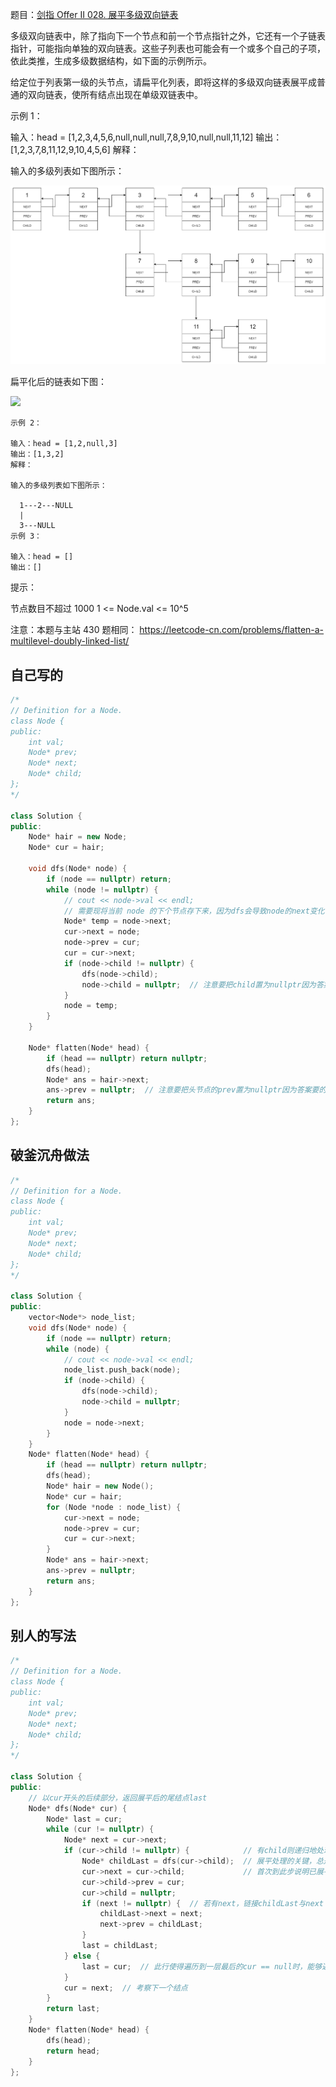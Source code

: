 题目：[剑指 Offer II 028. 展平多级双向链表](https://leetcode.cn/problems/Qv1Da2/)

多级双向链表中，除了指向下一个节点和前一个节点指针之外，它还有一个子链表指针，可能指向单独的双向链表。这些子列表也可能会有一个或多个自己的子项，依此类推，生成多级数据结构，如下面的示例所示。

给定位于列表第一级的头节点，请扁平化列表，即将这样的多级双向链表展平成普通的双向链表，使所有结点出现在单级双链表中。

示例 1：

输入：head = [1,2,3,4,5,6,null,null,null,7,8,9,10,null,null,11,12]
输出：[1,2,3,7,8,11,12,9,10,4,5,6]
解释：

输入的多级列表如下图所示：

![](../../img/multilevellinkedlist.png)

扁平化后的链表如下图：

![](https://assets.leetcode-cn.com/aliyun-lc-upload/uploads/2018/10/12/multilevellinkedlistflattened.png)

```
示例 2：

输入：head = [1,2,null,3]
输出：[1,3,2]
解释：

输入的多级列表如下图所示：

  1---2---NULL
  |
  3---NULL
示例 3：

输入：head = []
输出：[]
```

提示：

节点数目不超过 1000
1 <= Node.val <= 10^5


注意：本题与主站 430 题相同： https://leetcode-cn.com/problems/flatten-a-multilevel-doubly-linked-list/

## 自己写的

```cpp
/*
// Definition for a Node.
class Node {
public:
    int val;
    Node* prev;
    Node* next;
    Node* child;
};
*/

class Solution {
public:
    Node* hair = new Node;
    Node* cur = hair;

    void dfs(Node* node) {
        if (node == nullptr) return;
        while (node != nullptr) {
            // cout << node->val << endl;
            // 需要现将当前 node 的下个节点存下来，因为dfs会导致node的next变化
            Node* temp = node->next;
            cur->next = node;
            node->prev = cur;
            cur = cur->next;
            if (node->child != nullptr) {
                dfs(node->child);
                node->child = nullptr;  // 注意要把child置为nullptr因为答案要的是双向链表
            }
            node = temp;
        }
    }

    Node* flatten(Node* head) {
        if (head == nullptr) return nullptr;
        dfs(head);
        Node* ans = hair->next;
        ans->prev = nullptr;  // 注意要把头节点的prev置为nullptr因为答案要的是双向链表
        return ans;
    }
};
```



## 破釜沉舟做法

```cpp
/*
// Definition for a Node.
class Node {
public:
    int val;
    Node* prev;
    Node* next;
    Node* child;
};
*/

class Solution {
public:
    vector<Node*> node_list;
    void dfs(Node* node) {
        if (node == nullptr) return;
        while (node) {
            // cout << node->val << endl;
            node_list.push_back(node);
            if (node->child) {
                dfs(node->child);
                node->child = nullptr;
            }
            node = node->next;
        }
    }
    Node* flatten(Node* head) {
        if (head == nullptr) return nullptr;
        dfs(head);
        Node* hair = new Node();
        Node* cur = hair;
        for (Node *node : node_list) {
            cur->next = node;
            node->prev = cur;
            cur = cur->next;
        }
        Node* ans = hair->next;
        ans->prev = nullptr;
        return ans;
    }
};
```



## 别人的写法

```cpp
/*
// Definition for a Node.
class Node {
public:
    int val;
    Node* prev;
    Node* next;
    Node* child;
};
*/

class Solution {
public:
    // 以cur开头的后续部分，返回展平后的尾结点last
    Node* dfs(Node* cur) {
        Node* last = cur;
        while (cur != nullptr) {
            Node* next = cur->next;
            if (cur->child != nullptr) {            // 有child则递归地处理child
                Node* childLast = dfs(cur->child);  // 展平处理的关键，总是先递归地处理child，得到当前链的最后一个结点
                cur->next = cur->child;             // 首次到此步说明已展平以cur.child为首的后续部分，则链接cur与child
                cur->child->prev = cur;
                cur->child = nullptr;
                if (next != nullptr) {  // 若有next，链接childLast与next
                    childLast->next = next;
                    next->prev = childLast;
                }
                last = childLast;
            } else {
                last = cur;  // 此行使得遍历到一层最后的cur == null时，能够返回最后一个结点
            }
            cur = next;  // 考察下一个结点
        }
        return last;
    }
    Node* flatten(Node* head) {
        dfs(head);
        return head;
    }
};
```

